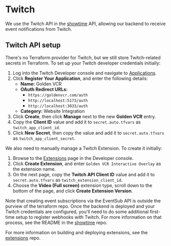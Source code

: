 # Twitch

We use the Twitch API in the [showtime](https://github.com/golden-vcr/showtime) API,
allowing our backend to receive event notifications from Twitch.

## Twitch API setup

There's no Terraform provider for Twitch, but we still store Twitch-related secrets in
Terraform. To set up your Twitch developer credentials initially:

1. Log into the Twitch Developer console and navigate to
   [Applications](https://dev.twitch.tv/console/apps).
2. Click **Register Your Application**, and enter the following details:
    - **Name:** Golden VCR
    - **OAuth Redirect URLs:**
      - `https://goldenvcr.com/auth`
      - `http://localhost:5173/auth`
      - `http://localhost:3033/auth`
    - **Category:** Website Integration
3. Click **Create**, then click **Manage** next to the new **Golden VCR** entry.
4. Copy the **Client ID** value and add it to `secret.auto.tfvars` as
   `twitch_app_client_id`.
5. Click **New Secret**, then copy the value and add it to `secret.auto.tfvars` as
   `twitch_app_client_secret`.

We also need to manually manage a Twitch Extension. To create it initially:

1. Browse to the [Extensions](https://dev.twitch.tv/console/extensions) page in the
   Developer console.
2. Click **Create Extension**, and enter `Golden VCR Interactive Overlay` as the
   extension name.
3. On the next page, copy the **Twitch API Client ID** value and add it to
   `secret.auto.tfvars` as `twitch_extension_client_id`.
4. Choose the **Video (Full screen)** extension type, scroll down to the bottom of the
   page, and click **Create Extension Version**.

Note that creating event subscriptions via the EventSub API is outside the purview of
the terraform repo. Once the backend is deployed and your Twitch credentials are
configured, you'll need to do some additional first-time setup to register webhooks
with Twitch. For more information on that process, see the README in the
[showtime](https://github.com/golden-vcr/showtime) repo.

For more information on building and deploying extensions, see the
[extensions](https://github.com/golden-vcr/extensions) repo.
